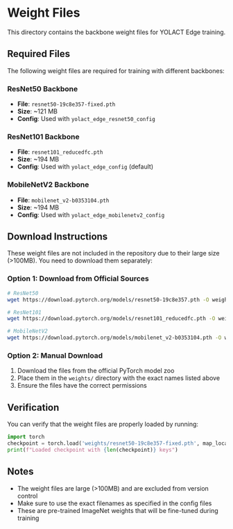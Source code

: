 # Weight Files

This directory contains the backbone weight files for YOLACT Edge training.

## Required Files

The following weight files are required for training with different backbones:

### ResNet50 Backbone
- **File**: `resnet50-19c8e357-fixed.pth`
- **Size**: ~121 MB
- **Config**: Used with `yolact_edge_resnet50_config`

### ResNet101 Backbone  
- **File**: `resnet101_reducedfc.pth`
- **Size**: ~194 MB
- **Config**: Used with `yolact_edge_config` (default)

### MobileNetV2 Backbone
- **File**: `mobilenet_v2-b0353104.pth`
- **Size**: ~194 MB
- **Config**: Used with `yolact_edge_mobilenetv2_config`

## Download Instructions

These weight files are not included in the repository due to their large size (>100MB). You need to download them separately:

### Option 1: Download from Official Sources
```bash
# ResNet50
wget https://download.pytorch.org/models/resnet50-19c8e357.pth -O weights/resnet50-19c8e357-fixed.pth

# ResNet101  
wget https://download.pytorch.org/models/resnet101_reducedfc.pth -O weights/resnet101_reducedfc.pth

# MobileNetV2
wget https://download.pytorch.org/models/mobilenet_v2-b0353104.pth -O weights/mobilenet_v2-b0353104.pth
```

### Option 2: Manual Download
1. Download the files from the official PyTorch model zoo
2. Place them in the `weights/` directory with the exact names listed above
3. Ensure the files have the correct permissions

## Verification

You can verify that the weight files are properly loaded by running:

```python
import torch
checkpoint = torch.load('weights/resnet50-19c8e357-fixed.pth', map_location='cpu')
print(f"Loaded checkpoint with {len(checkpoint)} keys")
```

## Notes

- The weight files are large (>100MB) and are excluded from version control
- Make sure to use the exact filenames as specified in the config files
- These are pre-trained ImageNet weights that will be fine-tuned during training 